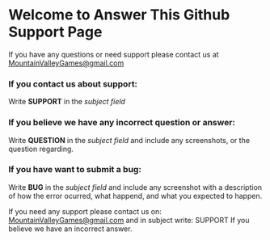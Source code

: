 # Welcome to Answer This Github Support Page

If you have any questions or need support please contact us at <MountainValleyGames@gmail.com>

### If you contact us about support:
Write **SUPPORT** in the _subject field_

### If you believe we have any incorrect question or answer:
Write **QUESTION** in the _subject field_ and include any screenshots, or the question regarding. 

### If you have want to submit a bug:
Write **BUG** in the _subject field_ and include any screenshot with a description of how the error ocurred, what happend, and what you expected to happen. 

If you need any support please contact us on: MountainValleyGames@gmail.com and in subject write: SUPPORT
If you believe we have an incorrect answer. 
